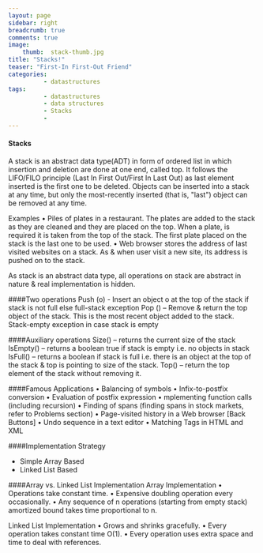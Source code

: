 ```yaml
---
layout: page
sidebar: right
breadcrumb: true
comments: true
image:
    thumb:  stack-thumb.jpg
title: "Stacks!"
teaser: "First-In First-Out Friend"
categories:
          - datastructures
tags:
          - datastructures
          - data structures
          - Stacks
          -
---
```

#### Stacks
A stack is an abstract data type(ADT)  in form of ordered list in which insertion and deletion are done at one end, called top. It follows the LIFO/FILO principle (Last In First Out/First In Last Out) as last element inserted is the first one to be deleted. Objects can be inserted into a stack at any time, but only the most-recently inserted (that is, "last") object can be removed at any time.

Examples
    • Piles of plates in a restaurant. The plates are added to the stack as they are cleaned and they are placed on the top. When a plate, is required it is taken from the top of the stack. The first plate placed on the stack is the last one to be used.
    • Web browser stores the address of last visited websites on a stack. As & when user visit a new site, its address is pushed on to the stack.

As stack is an abstract data type, all operations on stack are abstract in nature & real implementation is hidden.

####Two operations
Push (o) - Insert an object o at the top of the stack if stack is not full else full-stack exception
Pop () – Remove & return the top object of the stack. This is the most recent object added to the stack. Stack-empty exception in case stack is empty

####Auxiliary operations
Size() – returns the current size of the stack
IsEmpty() – returns a boolean true if stack is empty i.e. no objects in stack
IsFull() – returns a boolean if stack is full i.e. there is an object at the top of the stack & top is pointing to size of the stack.
Top() – return the top element of the stack without removing it.

####Famous Applications
• Balancing of symbols
• Infix-to-postfix conversion
• Evaluation of postfix expression
• mplementing function calls (including recursion)
• Finding of spans (finding spans in stock markets, refer to Problems section)
• Page-visited history in a Web browser [Back Buttons]
• Undo sequence in a text editor
• Matching Tags in HTML and XML

####Implementation Strategy
- Simple Array Based
- Linked List Based

####Array vs. Linked List Implementation
Array Implementation
    • Operations take constant time.
    • Expensive doubling operation every occasionally.
    • Any sequence of n operations (starting from empty stack) amortized bound takes time proportional to n.

Linked List Implementation
    • Grows and shrinks gracefully.
    • Every operation takes constant time O(1).
    • Every operation uses extra space and time to deal with references.
